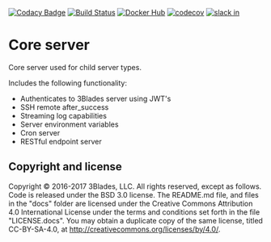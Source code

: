 [![Codacy Badge](https://api.codacy.com/project/badge/Grade/c0c64938c02a402f9d8280cf2ecc23d4)](https://www.codacy.com/app/3Blades/core-server?utm_source=github.com&utm_medium=referral&utm_content=3Blades/core-server&utm_campaign=badger)
[![Build Status](https://travis-ci.org/3Blades/core-server.svg?branch=master)](https://travis-ci.org/3Blades/core-server)
[![Docker Hub](https://img.shields.io/badge/docker-ready-blue.svg)](https://registry.hub.docker.com/u/3blades/core-server)
[![codecov](https://codecov.io/gh/3Blades/core-server/branch/master/graph/badge.svg)](https://codecov.io/gh/3Blades/core-server)
[![slack in](https://slack.3blades.io/badge.svg)](https://slack.3blades.io)

# Core server

Core server used for child server types.

Includes the following functionality:

- Authenticates to 3Blades server using JWT's
- SSH remote after_success
- Streaming log capabilities
- Server environment variables
- Cron server
- RESTful endpoint server

## Copyright and license

Copyright © 2016-2017 3Blades, LLC. All rights reserved, except as follows. Code
is released under the BSD 3.0 license. The README.md file, and files in the
"docs" folder are licensed under the Creative Commons Attribution 4.0
International License under the terms and conditions set forth in the file
"LICENSE.docs". You may obtain a duplicate copy of the same license, titled
CC-BY-SA-4.0, at http://creativecommons.org/licenses/by/4.0/.
